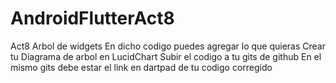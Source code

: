 # AndroidFlutterAct8
Act8 Arbol de widgets
 En dicho codigo puedes agregar lo que quieras
 Crear tu Diagrama de arbol en LucidChart
 Subir el codigo a tu gits de github
En el mismo gits debe estar el link en dartpad de tu codigo corregido
